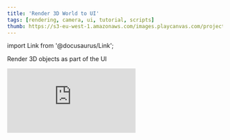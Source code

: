 ```yaml
---
title: 'Render 3D World to UI'
tags: [rendering, camera, ui, tutorial, scripts]
thumb: https://s3-eu-west-1.amazonaws.com/images.playcanvas.com/projects/12/855150/6398DC-image-75.jpg
---
```


import Link from '@docusaurus/Link';

Render 3D objects as part of the UI

<div className="iframe-container">
    <iframe loading="lazy" src="https://playcanv.as/p/CQzD8zlM/" title="Render 3D World to UI" webkitallowfullscreen="true" mozallowfullscreen="true" allow="autoplay" allowfullscreen="true" allowvr="" scrolling="no" frameborder="0" />
</div>

<Link to='https://playcanvas.com/editor/project/855150/'>Open Project ↗</Link>
